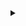 <details> 
<summary></summary>
custom_relations_uml
@startuml;
object Author {
    name
    email
}

object Article {

}

object Comment {

}

Author --|> Article : many
Article --|> Author : one
    
Article --|> Comment : many
Comment --|> Article : one

Author --|> Comment : many

@enduml
custom_relations_uml
</details>
